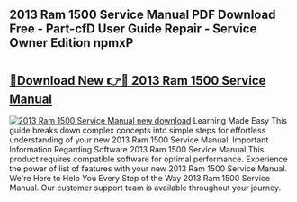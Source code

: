 ## 2013 Ram 1500 Service Manual PDF Download Free - Part-cfD User Guide Repair - Service Owner Edition npmxP

# <h2><a href="http://bc27232.oget.top/?id=2013+Ram+1500+Service+Manual">🔗Download New 👉🔴 2013 Ram 1500 Service Manual</a></h2>

[![2013 Ram 1500 Service Manual new download](https://i.imgur.com/5g1atiW.png)](http://bc27232.oget.top/?id=2013+Ram+1500+Service+Manual)
Learning Made Easy This guide breaks down complex concepts into simple steps for effortless understanding of your new 2013 Ram 1500 Service Manual. Important Information Regarding Software 2013 Ram 1500 Service Manual This product requires compatible software for optimal performance. Experience the power of list of features with your new 2013 Ram 1500 Service Manual. We're Here to Help You Every Step of the Way 2013 Ram 1500 Service Manual. Our customer support team is available throughout your journey.
